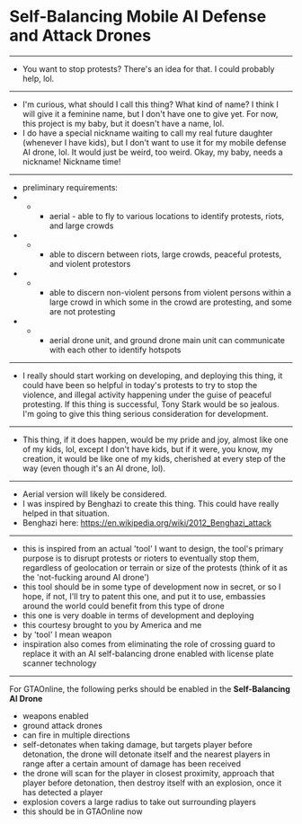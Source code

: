 # Self-Balancing Mobile AI Defense and Attack Drones

- ---------------------------------------------------------------------------------------------------
- You want to stop protests? There's an idea for that. I could probably help, lol. 
- ----------------------------------------------------------------------------------------------------
- I'm curious, what should I call this thing? What kind of name? I think I will give it a feminine name, but I don't have one to give yet. For now, this project is my baby, but it doesn't have a name, lol.
- I do have a special nickname waiting to call my real future daughter (whenever I have kids), but I don't want to use it for my mobile defense AI drone, lol. It would just be weird, too weird. Okay, my baby, needs a nickname! Nickname time!
- ----------------------------------------------------------------------------------------------------
- preliminary requirements:
- - - aerial - able to fly to various locations to identify protests, riots, and large crowds
- - - able to discern between riots, large crowds, peaceful protests, and violent protestors
- - - able to discern non-violent persons from violent persons within a large crowd in which some in the crowd are protesting, and some are not protesting
- - - aerial drone unit, and ground drone main unit can communicate with each other to identify hotspots
- ---------------------------------------------------------------------------------------------------
- I really should start working on developing, and deploying this thing, it could have been so helpful in today's protests to try to stop the violence, and illegal activity happening under the guise of peaceful protesting. If this thing is successful, Tony Stark would be so jealous. I'm going to give this thing serious consideration for development.
- ---------------------------------------------------------------------------------------------------
- This thing, if it does happen, would be my pride and joy, almost like one of my kids, lol, except I don't have kids, but if it were, you know, my creation, it would be like one of my kids, cherished at every step of the way (even though it's an AI drone, lol).
- --------------------------------------------------------------------------------------------------
- Aerial version will likely be considered.
- I was inspired by Benghazi to create this thing. This could have really helped in that situation.
- Benghazi here: https://en.wikipedia.org/wiki/2012_Benghazi_attack

- -----------------------------------------------------------------------------------------------------
- this is inspired from an actual 'tool' I want to design, the tool's primary purpose is to disrupt protests or rioters to eventually stop them, regardless of geolocation or terrain or size of the protests (think of it as the 'not-fucking around AI drone')
- this tool should be in some type of development now in secret, or so I hope, if not, I'll try to patent this one, and put it to use, embassies around the world could benefit from this type of drone
- this one is very doable in terms of development and deploying
- this courtesy brought to you by America and me
- by 'tool' I mean weapon
- inspiration also comes from eliminating the role of crossing guard to replace it with an AI self-balancing drone enabled with license plate scanner technology



- -----------------------------------------------------------------------------------------------------
For GTAOnline, the following perks should be enabled in the __Self-Balancing AI Drone__
- weapons enabled
- ground attack drones
- can fire in multiple directions
- self-detonates when taking damage, but targets player before detonation, the drone will detonate itself and the nearest players in range after a certain amount of damage has been received
- the drone will scan for the player in closest proximity, approach that player before detonation, then destroy itself with an explosion, once it has detected a player
- explosion covers a large radius to take out surrounding players
- this should be in GTAOnline now

